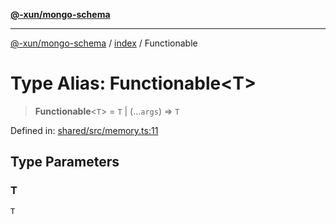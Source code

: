 [**@-xun/mongo-schema**](../../README.md)

***

[@-xun/mongo-schema](../../README.md) / [index](../README.md) / Functionable

# Type Alias: Functionable\<T\>

> **Functionable**\<`T`\> = `T` \| (...`args`) => `T`

Defined in: [shared/src/memory.ts:11](https://github.com/Xunnamius/mongo-utils/blob/da36b2f7ed743ec7d8e66e842457ff4af33ae36e/packages/shared/src/memory.ts#L11)

## Type Parameters

### T

`T`
